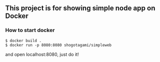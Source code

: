 ## This project is for showing simple node app on Docker

### How to start docker

```
$ docker build .
$ docker run -p 8080:8080 shogotagami/simpleweb
```

and open localhost:8080, just do it!
